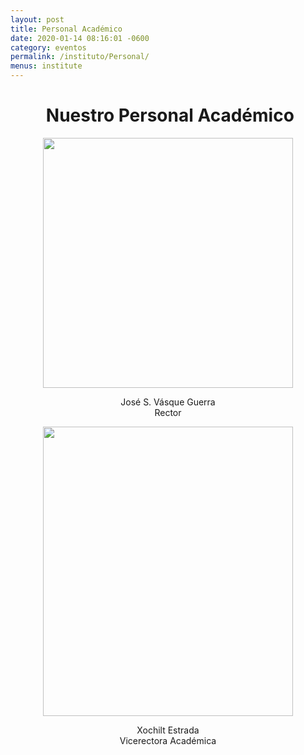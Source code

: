 ```yaml
---
layout: post
title: Personal Académico
date: 2020-01-14 08:16:01 -0600
category: eventos
permalink: /instituto/Personal/
menus: institute
---
```

<html>
<head>
	
</head>
<body>
<h1 style="text-align: center;"><strong>&nbsp;Nuestro Personal Acad&eacute;mico</strong></h1>
<p></p>
<p><img src="https://res.cloudinary.com/duuonteo7/image/upload/v1576067971/Profesores%20Instituto/WhatsApp_Image_2019-12-10_at_10.27.53.jpg" alt="" style="display: block; margin-left: auto; margin-right: auto;" width="400" height="400" /></p>
<p style="text-align: center;">Jos&eacute; S. V&aacute;sque Guerra<br />Rector</p>
<p style="text-align: center;"></p>
<p style="text-align: center;"></p>
<p style="text-align: center;"><img src="https://res.cloudinary.com/duuonteo7/image/upload/v1580996461/Profesores%20Instituto/Imagen2.jpg" alt="" width="400" height="463" /></p>
<p style="text-align: center;">Xochilt Estrada<br />Vicerectora Acad&eacute;mica</p>
<p style="text-align: center;"></p>
</body>
</html>

